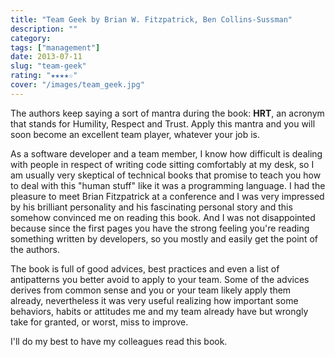 ```yaml
---
title: "Team Geek by Brian W. Fitzpatrick, Ben Collins-Sussman"
description: ""
category:
tags: ["management"]
date: 2013-07-11
slug: "team-geek"
rating: "★★★★☆"
cover: "/images/team_geek.jpg"
---
```


The authors keep saying a sort of mantra during the book: **HRT**, an acronym that stands
for Humility, Respect and Trust. Apply this mantra and you will soon become an excellent
team player, whatever your job is.

<!--more-->

As a software developer and a team member, I know how difficult is dealing with people in
respect of writing code sitting comfortably at my desk, so I am usually very skeptical of
technical books that promise to teach you how to deal with this "human stuff" like it was
a programming language. I had the pleasure to meet Brian Fitzpatrick at a conference and
I was very impressed by his brilliant personality and his fascinating personal story and
this somehow convinced me on reading this book. And I was not disappointed because since
the first pages you have the strong feeling you're reading something written by developers,
so you mostly and easily get the point of the authors.

The book is full of good advices, best practices and even a list of antipatterns you better
avoid to apply to your team. Some of the advices derives from common sense and you or your
team likely apply them already, nevertheless it was very useful realizing how important some
behaviors, habits or attitudes me and my team already have but wrongly take for granted,
or worst, miss to improve.

I'll do my best to have my colleagues read this book.
